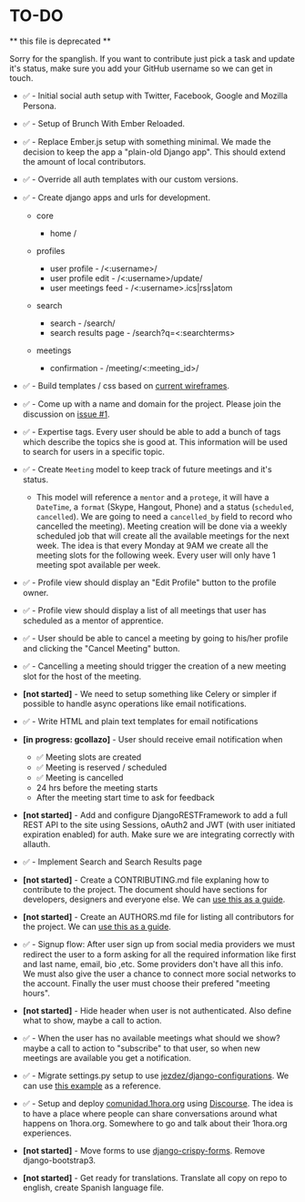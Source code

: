 # TO-DO

** this file is deprecated **

Sorry for the spanglish. If you want to contribute just pick a task and update it's status, make sure you add your GitHub username so we can get in touch.


- :white_check_mark: - Initial social auth setup with Twitter, Facebook, Google and Mozilla Persona.

- :white_check_mark: - Setup of Brunch With Ember Reloaded.

- :white_check_mark: - Replace Ember.js setup with something minimal. We made the decision to keep the app a "plain-old Django app". This should extend the amount of local contributors.

- :white_check_mark: - Override all auth templates with our custom versions.

- :white_check_mark: - Create django apps and urls for development.

    - core
        - home /

    - profiles
        - user profile - /<:username>/
        - user profile edit - /<:username>/update/
        - user meetings feed - /<:username>.ics|rss|atom

    - search
        - search - /search/
        - search results page - /search?q=<:searchterms>

    - meetings
        - confirmation - /meeting/<:meeting_id>/


- :white_check_mark: - Build templates / css based on [current wireframes](https://github.com/Code4PuertoRico/horas/tree/design).

- :white_check_mark: - Come up with a name and domain for the project. Please join the discussion on [issue #1](https://github.com/Code4PuertoRico/horas/issues/1).

- :white_check_mark: - Expertise tags. Every user should be able to add a bunch of tags which describe the topics she is good at. This information will be used to search for users in a specific topic.

- :white_check_mark: - Create `Meeting` model to keep track of future meetings and it's status.
    - This model will reference a `mentor` and a `protege`, it will have a `DateTime`, a `format` (Skype, Hangout, Phone) and a status (`scheduled`, `cancelled`). We are going to need a `cancelled_by` field to record who cancelled the meeting). Meeting creation will be done via a weekly scheduled job that will create all the available meetings for the next week. The idea is that every Monday at 9AM we create all the meeting slots for the following week. Every user will only have 1 meeting spot available per week.

- :white_check_mark: - Profile view should display an "Edit Profile" button to the profile owner.

- :white_check_mark: - Profile view should display a list of all meetings that user has scheduled as a mentor of apprentice.

- :white_check_mark: - User should be able to cancel a meeting by going to his/her profile and clicking the "Cancel Meeting" button.

- :white_check_mark: - Cancelling a meeting should trigger the creation of a new meeting slot for the host of the meeting.

- **[not started]** - We need to setup something like Celery or simpler if possible to handle async operations like email notifications.

- :white_check_mark: - Write HTML and plain text templates for email notifications

- **[in progress: gcollazo]** - User should receive email notification when
    - :white_check_mark: Meeting slots are created
    - :white_check_mark: Meeting is reserved / scheduled
    - :white_check_mark: Meeting is cancelled
    - 24 hrs before the meeting starts
    - After the meeting start time to ask for feedback

- **[not started]** - Add and configure DjangoRESTFramework to add a full REST API to the site using Sessions, oAuth2 and JWT (with user initiated expiration enabled) for auth. Make sure we are integrating correctly with allauth.

- :white_check_mark: - Implement Search and Search Results page

- **[not started]** - Create a CONTRIBUTING.md file explaning how to contribute to the project. The document should have sections for developers, designers and everyone else. We can [use this as a guide](https://github.com/TryGhost/Ghost/blob/master/CONTRIBUTING.md).

- **[not started]** - Create an AUTHORS.md file for listing all contributors for the project. We can [use this as a guide](https://github.com/kennethreitz/requests/blob/master/AUTHORS.rst).

- :white_check_mark: - Signup flow: After user sign up from social media providers we must redirect the user to a form asking for all the required information like first and last name, email, bio ,etc. Some providers don't have all this info. We must also give the user a chance to connect more social networks to the account. Finally the user must choose their prefered "meeting hours".

- **[not started]** - Hide header when user is not authenticated. Also define what to show, maybe a call to action.

- :white_check_mark: - When the user has no available meetings what should we show? maybe a call to action to "subscribe" to that user, so when new meetings are available you get a notification.

- :white_check_mark: - Migrate settings.py setup to use [jezdez/django-configurations](https://github.com/jezdez/django-configurations/). We can use [this example](https://gist.github.com/jpadilla/864f53b67efaf1c1dd1c) as a reference.

- :white_check_mark: - Setup and deploy [comunidad.1hora.org](https://comunidad.1hora.org) using [Discourse](http://www.discourse.org/). The idea is to have a place where people can share conversations around what happens on 1hora.org. Somewhere to go and talk about their 1hora.org experiences.

- **[not started]** - Move forms to use [django-crispy-forms](http://django-crispy-forms.readthedocs.org/en/latest/). Remove django-bootstrap3.

- **[not started]** - Get ready for translations. Translate all copy on repo to english, create Spanish language file.
